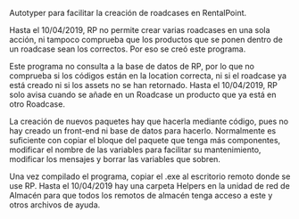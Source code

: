Autotyper para facilitar la creación de roadcases en RentalPoint.

Hasta el 10/04/2019, RP no permite crear varias roadcases en una sola acción, ni tampoco comprueba que los productos que se ponen dentro de un roadcase sean los correctos. 
Por eso se creó este programa.

Este programa no consulta a la base de datos de RP, por lo que no comprueba si los códigos están en la location correcta, ni si el roadcase ya está creado ni si los assets no se han retornado.
Hasta el 10/04/2019, RP solo avisa cuando se añade en un Roadcase un producto que ya está en otro Roadcase.

La creación de nuevos paquetes hay que hacerla mediante código, pues no hay creado un front-end ni base de datos para hacerlo.
Normalmente es suficiente con copiar el bloque del paquete que tenga más componentes, modificar el nombre de las variables para facilitar su mantenimiento, modificar los mensajes y borrar las variables que sobren.

Una vez compilado el programa, copiar el .exe al escritorio remoto donde se use RP.
Hasta el 10/04/2019 hay una carpeta Helpers en la unidad de red de Almacén para que todos los remotos de almacén tenga acceso a este y otros archivos de ayuda.
